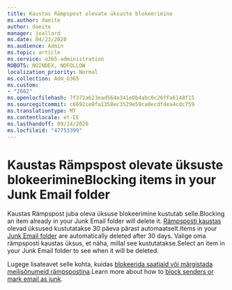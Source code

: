 ```yaml
---
title: Kaustas Rämpspost olevate üksuste blokeerimine
ms.author: daeite
author: daeite
manager: joallard
ms.date: 04/23/2020
ms.audience: Admin
ms.topic: article
ms.service: o365-administration
ROBOTS: NOINDEX, NOFOLLOW
localization_priority: Normal
ms.collection: Adm_O365
ms.custom:
- "2682"
ms.openlocfilehash: 7f372a623ead564a341e0b4abc0c26ffa6148f15
ms.sourcegitcommit: c6692ce0fa1358ec3529e59ca0ecdfdea4cdc759
ms.translationtype: MT
ms.contentlocale: et-EE
ms.lasthandoff: 09/14/2020
ms.locfileid: "47753399"
---
```

# <a name="blocking-items-in-your-junk-email-folder"></a><span data-ttu-id="98b5e-102">Kaustas Rämpspost olevate üksuste blokeerimine</span><span class="sxs-lookup"><span data-stu-id="98b5e-102">Blocking items in your Junk Email folder</span></span>

<span data-ttu-id="98b5e-103">Kaustas Rämpspost juba oleva üksuse blokeerimine kustutab selle.</span><span class="sxs-lookup"><span data-stu-id="98b5e-103">Blocking an item already in your Junk Email folder will delete it.</span></span> <span data-ttu-id="98b5e-104">[Rämpsposti kaustas](https://outlook.live.com/mail/junkemail) olevad üksused kustutatakse 30 päeva pärast automaatselt.</span><span class="sxs-lookup"><span data-stu-id="98b5e-104">Items in your [Junk Email folder](https://outlook.live.com/mail/junkemail) are automatically deleted after 30 days.</span></span> <span data-ttu-id="98b5e-105">Valige oma rämpsposti kaustas üksus, et näha, millal see kustutatakse.</span><span class="sxs-lookup"><span data-stu-id="98b5e-105">Select an item in your Junk Email folder to see when it will be deleted.</span></span>

<span data-ttu-id="98b5e-106">Lugege lisateavet selle kohta, kuidas [blokeerida saatjaid või märgistada meilisõnumeid rämpspostina](https://support.office.com/article/a3ece97b-82f8-4a5e-9ac3-e92fa6427ae4).</span><span class="sxs-lookup"><span data-stu-id="98b5e-106">Learn more about how to [block senders or mark email as junk](https://support.office.com/article/a3ece97b-82f8-4a5e-9ac3-e92fa6427ae4).</span></span>